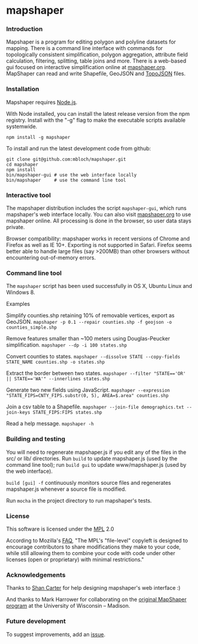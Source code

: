 # mapshaper

### Introduction

Mapshaper is a program for editing polygon and polyline datasets for mapping. There is a command line interface with commands for topologically consistent simplification, polygon aggregation, attribute field calculation, filtering, splitting, table joins and more. There is a web-based gui focused on interactive simplification online at [mapshaper.org](http://www.mapshaper.org). MapShaper can read and write Shapefile, GeoJSON and [TopoJSON](https://github.com/mbostock/topojson/wiki) files.

### Installation

Mapshaper requires [Node.js](http://nodejs.org).

With Node installed, you can install the latest release version from the npm registry. Install with the "-g" flag to make the executable scripts available systemwide.

	npm install -g mapshaper

To install and run the latest development code from github:

	git clone git@github.com:mbloch/mapshaper.git
	cd mapshaper
	npm install
	bin/mapshaper-gui # use the web interface locally
	bin/mapshaper     # use the command line tool

### Interactive tool

The mapshaper distribution includes the script `mapshaper-gui`, which runs mapshaper's web interface locally. You can also visit [mapshaper.org](http://www.mapshaper.org) to use mapshaper online. All processing is done in the browser, so user data stays private.

Browser compatibility: mapshaper works in recent versions of Chrome and Firefox as well as IE 10+. Exporting is not supported in Safari. Firefox seems better able to handle large files (say >200MB) than other browsers without encountering out-of-memory errors.

### Command line tool

The `mapshaper` script has been used successfully in OS X, Ubuntu Linux and Windows 8.

Examples

Simplify counties.shp retaining 10% of removable vertices, export as GeoJSON.
`mapshaper -p 0.1 --repair counties.shp -f geojson -o counties_simple.shp`

Remove features smaller than ~100 meters using Douglas-Peucker simplification.
`mapshaper --dp -i 100 states.shp`

Convert counties to states.
`mapshaper --dissolve STATE --copy-fields STATE_NAME counties.shp -o states.shp`

Extract the border between two states.
`mapshaper --filter "STATE=='OR' || STATE=='WA'" --innerlines states.shp`

Generate two new fields using JavaScript.
`mapshaper --expression "STATE_FIPS=CNTY_FIPS.substr(0, 5), AREA=$.area" counties.shp`

Join a csv table to a Shapefile.
`mapshaper --join-file demographics.txt --join-keys STATE_FIPS:FIPS states.shp`

Read a help message.
`mapshaper -h`

### Building and testing

You will need to regenerate mapshaper.js if you edit any of the files in the src/ or lib/ directories. Run `build` to update mapshaper.js (used by the command line tool); run `build gui` to update www/mapshaper.js (used by the web interface).

`build [gui] -f` continuously monitors source files and regenerates  mapshaper.js whenever a source file is modified.

Run `mocha` in the project directory to run mapshaper's tests.

### License

This software is licensed under the [MPL](http://www.mozilla.org/MPL/2.0/) 2.0

According to Mozilla's [FAQ](http://www.mozilla.org/MPL/2.0/FAQ.html), "The MPL's "file-level" copyleft is designed to encourage contributors to share modifications they make to your code, while still allowing them to combine your code with code under other licenses (open or proprietary) with minimal restrictions."

### Acknowledgements

Thanks to [Shan Carter](https://github.com/shancarter) for help designing mapshaper's web interface :)

And thanks to Mark Harrower for collaborating on the [original MapShaper program](http://mapshaper.com/test/OldMapShaper.swf) at the University of Wisconsin &ndash; Madison.

### Future development

To suggest improvements, add an [issue](https://github.com/mbloch/mapshaper/issues).
